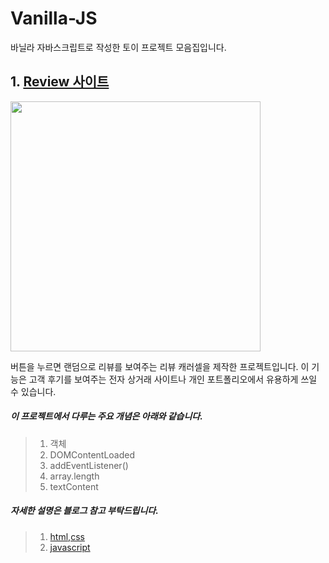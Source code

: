# Vanilla-JS
바닐라 자바스크립트로 작성한 토이 프로젝트 모음집입니다.

## 1. [Review 사이트](https://subtle-zuccutto-5a225d.netlify.app/reviewproject/,"바로가기")


<img src="https://img1.daumcdn.net/thumb/R1280x0/?scode=mtistory2&fname=https%3A%2F%2Fblog.kakaocdn.net%2Fdn%2FRB51y%2FbtrWyLd4MA7%2FckYFhlwpgMwOeje1ijKh90%2Fimg.png"
    width="400"/>
    
버튼을 누르면 랜덤으로 리뷰를 보여주는 리뷰 캐러셀을 제작한 프로젝트입니다.
이 기능은 고객 후기를 보여주는 전자 상거래 사이트나 개인 포트폴리오에서 유용하게 쓰일 수 있습니다.


##### 이 프로젝트에서 다루는 주요 개념은 아래와 같습니다. 
>1. 객체
>2. DOMContentLoaded
>3. addEventListener()
>4. array.length
>5. textContent 

##### 자세한 설명은 블로그 참고 부탁드립니다.
> 1. [html,css](https://judith-hopps.tistory.com/168,"tstory")
> 2. [javascript](https://judith-hopps.tistory.com/172,"tstory")



